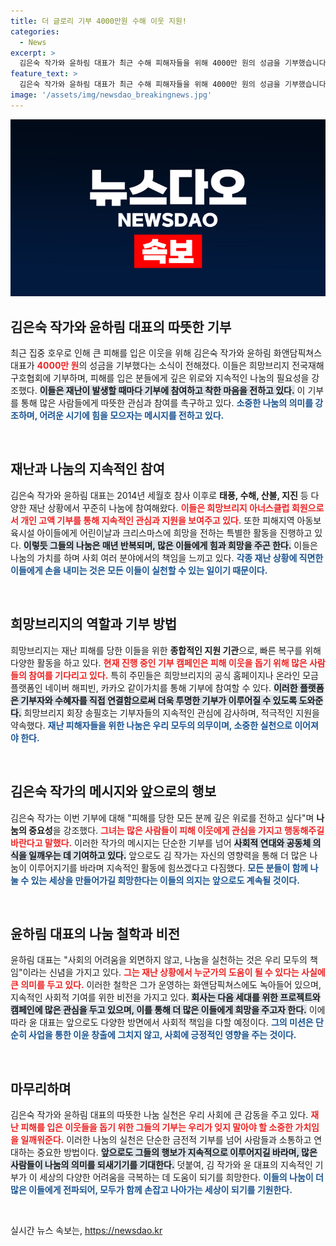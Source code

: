 ```yaml
---
title: 더 글로리 기부 4000만원 수해 이웃 지원!
categories:
  - News
excerpt: >
  김은숙 작가와 윤하림 대표가 최근 수해 피해자들을 위해 4000만 원의 성금을 기부했습니다. 그들의 따뜻한 나눔에 많은 이들의 관심이 모이고 있습니다. 도움의 손길이 필요한 이웃을 위해 함께 동참하세요!
feature_text: >
  김은숙 작가와 윤하림 대표가 최근 수해 피해자들을 위해 4000만 원의 성금을 기부했습니다. 그들의 따뜻한 나눔에 많은 이들의 관심이 모이고 있습니다. 도움의 손길이 필요한 이웃을 위해 함께 동참하세요!
image: '/assets/img/newsdao_breakingnews.jpg'
---
```


<p><img src="/assets/img/newsdao_breakingnews.jpg" alt="cryptoinkorea 속보" /></p>

<h2 data-ke-size="size26">김은숙 작가와 윤하림 대표의 따뜻한 기부</h2>

<p data-ke-size="size16">최근 집중 호우로 인해 큰 피해를 입은 이웃을 위해 김은숙 작가와 윤하림 화앤담픽쳐스 대표가 <b><span style="color: #ee2323;">4000만 원</span></b>의 성금을 기부했다는 소식이 전해졌다. 이들은 희망브리지 전국재해구호협회에 기부하며, 피해를 입은 분들에게 깊은 위로와 지속적인 나눔의 필요성을 강조했다. <b><span style="background-color: #21538527;">이들은 재난이 발생할 때마다 기부에 참여하고 착한 마음을 전하고 있다.</span></b> 이 기부를 통해 많은 사람들에게 따뜻한 관심과 참여를 촉구하고 있다. <b><span style="color: #1a5490;">소중한 나눔의 의미를 강조하며, 어려운 시기에 힘을 모으자는 메시지를 전하고 있다.</span></b></p>

<p data-ke-size="size16">&nbsp;</p>

<h2 data-ke-size="size26">재난과 나눔의 지속적인 참여</h2>

<p data-ke-size="size16">김은숙 작가와 윤하림 대표는 2014년 세월호 참사 이후로 <b>태풍, 수해, 산불, 지진</b> 등 다양한 재난 상황에서 꾸준히 나눔에 참여해왔다. <b><span style="color: #ee2323;">이들은 희망브리지 아너스클럽 회원으로서 개인 고액 기부를 통해 지속적인 관심과 지원을 보여주고 있다.</span></b> 또한 피해지역 아동보육시설 아이들에게 어린이날과 크리스마스에 희망을 전하는 특별한 활동을 진행하고 있다. <b><span style="background-color: #21538527;">이렇듯 그들의 나눔은 매년 반복되며, 많은 이들에게 힘과 희망을 주곤 한다.</span></b> 이들은 나눔의 가치를 하며 사회 여러 분야에서의 책임을 느끼고 있다. <b><span style="color: #1a5490;">각종 재난 상황에 직면한 이들에게 손을 내미는 것은 모든 이들이 실천할 수 있는 일이기 때문이다.</span></b></p>

<p data-ke-size="size16">&nbsp;</p>

<h2 data-ke-size="size26">희망브리지의 역할과 기부 방법</h2>

<p data-ke-size="size16">희망브리지는 재난 피해를 당한 이들을 위한 <b>종합적인 지원 기관</b>으로, 빠른 복구를 위해 다양한 활동을 하고 있다. <b><span style="color: #ee2323;">현재 진행 중인 기부 캠페인은 피해 이웃을 돕기 위해 많은 사람들의 참여를 기다리고 있다.</span></b> 특히 주민들은 희망브리지의 공식 홈페이지나 온라인 모금 플랫폼인 네이버 해피빈, 카카오 같이가치를 통해 기부에 참여할 수 있다. <b><span style="background-color: #21538527;">이러한 플랫폼은 기부자와 수혜자를 직접 연결함으로써 더욱 투명한 기부가 이루어질 수 있도록 도와준다.</span></b> 희망브리지 회장 송필호는 기부자들의 지속적인 관심에 감사하며, 적극적인 지원을 약속했다. <b><span style="color: #1a5490;">재난 피해자들을 위한 나눔은 우리 모두의 의무이며, 소중한 실천으로 이어져야 한다.</span></b></p>

<p data-ke-size="size16">&nbsp;</p>

<h2 data-ke-size="size26">김은숙 작가의 메시지와 앞으로의 행보</h2>

<p data-ke-size="size16">김은숙 작가는 이번 기부에 대해 "피해를 당한 모든 분께 깊은 위로를 전하고 싶다"며 <b>나눔의 중요성</b>을 강조했다. <b><span style="color: #ee2323;">그녀는 많은 사람들이 피해 이웃에게 관심을 가지고 행동해주길 바란다고 말했다.</span></b> 이러한 작가의 메시지는 단순한 기부를 넘어 <b><span style="background-color: #21538527;">사회적 연대와 공동체 의식을 일깨우는 데 기여하고 있다.</span></b> 앞으로도 김 작가는 자신의 영향력을 통해 더 많은 나눔이 이루어지기를 바라며 지속적인 활동에 힘쓰겠다고 다짐했다. <b><span style="color: #1a5490;">모든 분들이 함께 나눌 수 있는 세상을 만들어가길 희망한다는 이들의 의지는 앞으로도 계속될 것이다.</span></b></p>

<p data-ke-size="size16">&nbsp;</p>

<h2 data-ke-size="size26">윤하림 대표의 나눔 철학과 비전</h2>

<p data-ke-size="size16">윤하림 대표는 "사회의 어려움을 외면하지 않고, 나눔을 실천하는 것은 우리 모두의 책임"이라는 신념을 가지고 있다. <b><span style="color: #ee2323;">그는 재난 상황에서 누군가의 도움이 될 수 있다는 사실에 큰 의미를 두고 있다.</span></b> 이러한 철학은 그가 운영하는 화앤담픽쳐스에도 녹아들어 있으며, 지속적인 사회적 기여를 위한 비전을 가지고 있다. <b><span style="background-color: #21538527;">회사는 다음 세대를 위한 프로젝트와 캠페인에 많은 관심을 두고 있으며, 이를 통해 더 많은 이들에게 희망을 주고자 한다.</span></b> 이에 따라 윤 대표는 앞으로도 다양한 방면에서 사회적 책임을 다할 예정이다. <b><span style="color: #1a5490;">그의 미션은 단순히 사업을 통한 이윤 창출에 그치지 않고, 사회에 긍정적인 영향을 주는 것이다.</span></b></p>

<p data-ke-size="size16">&nbsp;</p> 

<h2 data-ke-size="size26">마무리하며</h2>

<p data-ke-size="size16">김은숙 작가와 윤하림 대표의 따뜻한 나눔 실천은 우리 사회에 큰 감동을 주고 있다. <b><span style="color: #ee2323;">재난 피해를 입은 이웃들을 돕기 위한 그들의 기부는 우리가 잊지 말아야 할 소중한 가치임을 일깨워준다.</span></b> 이러한 나눔의 실천은 단순한 금전적 기부를 넘어 사람들과 소통하고 연대하는 중요한 방법이다. <b><span style="background-color: #21538527;">앞으로도 그들의 행보가 지속적으로 이루어지길 바라며, 많은 사람들이 나눔의 의미를 되새기기를 기대한다.</span></b> 덧붙여, 김 작가와 윤 대표의 지속적인 기부가 이 세상의 다양한 어려움을 극복하는 데 도움이 되기를 희망한다. <b><span style="color: #1a5490;">이들의 나눔이 더 많은 이들에게 전파되어, 모두가 함께 손잡고 나아가는 세상이 되기를 기원한다.</span></b></p>

<p data-ke-size="size16">&nbsp;</p>
실시간 뉴스 속보는, <a href="https://newsdao.kr" rel="dofollow">https://newsdao.kr</a>


